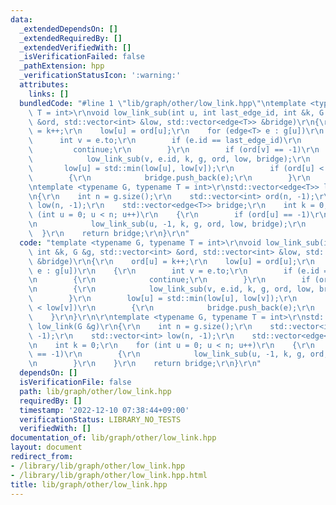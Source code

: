 ```yaml
---
data:
  _extendedDependsOn: []
  _extendedRequiredBy: []
  _extendedVerifiedWith: []
  _isVerificationFailed: false
  _pathExtension: hpp
  _verificationStatusIcon: ':warning:'
  attributes:
    links: []
  bundledCode: "#line 1 \"lib/graph/other/low_link.hpp\"\ntemplate <typename G, typename\
    \ T = int>\r\nvoid low_link_sub(int u, int last_edge_id, int &k, G &g, std::vector<int>\
    \ &ord, std::vector<int> &low, std::vector<edge<T>> &bridge)\r\n{\r\n    ord[u]\
    \ = k++;\r\n    low[u] = ord[u];\r\n    for (edge<T> e : g[u])\r\n    {\r\n  \
    \      int v = e.to;\r\n        if (e.id == last_edge_id)\r\n        {\r\n   \
    \         continue;\r\n        }\r\n        if (ord[v] == -1)\r\n        {\r\n\
    \            low_link_sub(v, e.id, k, g, ord, low, bridge);\r\n        }\r\n \
    \       low[u] = std::min(low[u], low[v]);\r\n        if (ord[u] < low[v])\r\n\
    \        {\r\n            bridge.push_back(e);\r\n        }\r\n    }\r\n}\r\n\r\
    \ntemplate <typename G, typename T = int>\r\nstd::vector<edge<T>> low_link(G &g)\r\
    \n{\r\n    int n = g.size();\r\n    std::vector<int> ord(n, -1);\r\n    std::vector<int>\
    \ low(n, -1);\r\n    std::vector<edge<T>> bridge;\r\n    int k = 0;\r\n    for\
    \ (int u = 0; u < n; u++)\r\n    {\r\n        if (ord[u] == -1)\r\n        {\r\
    \n            low_link_sub(u, -1, k, g, ord, low, bridge);\r\n        }\r\n  \
    \  }\r\n    return bridge;\r\n}\r\n"
  code: "template <typename G, typename T = int>\r\nvoid low_link_sub(int u, int last_edge_id,\
    \ int &k, G &g, std::vector<int> &ord, std::vector<int> &low, std::vector<edge<T>>\
    \ &bridge)\r\n{\r\n    ord[u] = k++;\r\n    low[u] = ord[u];\r\n    for (edge<T>\
    \ e : g[u])\r\n    {\r\n        int v = e.to;\r\n        if (e.id == last_edge_id)\r\
    \n        {\r\n            continue;\r\n        }\r\n        if (ord[v] == -1)\r\
    \n        {\r\n            low_link_sub(v, e.id, k, g, ord, low, bridge);\r\n\
    \        }\r\n        low[u] = std::min(low[u], low[v]);\r\n        if (ord[u]\
    \ < low[v])\r\n        {\r\n            bridge.push_back(e);\r\n        }\r\n\
    \    }\r\n}\r\n\r\ntemplate <typename G, typename T = int>\r\nstd::vector<edge<T>>\
    \ low_link(G &g)\r\n{\r\n    int n = g.size();\r\n    std::vector<int> ord(n,\
    \ -1);\r\n    std::vector<int> low(n, -1);\r\n    std::vector<edge<T>> bridge;\r\
    \n    int k = 0;\r\n    for (int u = 0; u < n; u++)\r\n    {\r\n        if (ord[u]\
    \ == -1)\r\n        {\r\n            low_link_sub(u, -1, k, g, ord, low, bridge);\r\
    \n        }\r\n    }\r\n    return bridge;\r\n}\r\n"
  dependsOn: []
  isVerificationFile: false
  path: lib/graph/other/low_link.hpp
  requiredBy: []
  timestamp: '2022-12-10 07:38:44+09:00'
  verificationStatus: LIBRARY_NO_TESTS
  verifiedWith: []
documentation_of: lib/graph/other/low_link.hpp
layout: document
redirect_from:
- /library/lib/graph/other/low_link.hpp
- /library/lib/graph/other/low_link.hpp.html
title: lib/graph/other/low_link.hpp
---
```


